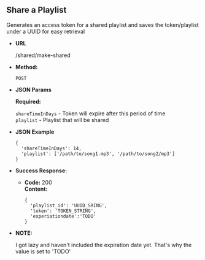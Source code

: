 **Share a Playlist**
----
  Generates an access token for a shared playlist and saves the token/playlist under a UUID for easy retrieval

* **URL**

  /shared/make-shared

* **Method:**

  `POST`

*  **JSON Params**

   **Required:**

   `shareTimeInDays` - Token will expire after this period of time<br />
   `playlist` - Playlist that will be shared


* **JSON Example**

  ```
  {
    'shareTimeInDays': 14,
    'playlist': ['/path/to/song1.mp3', '/path/to/song2/mp3']
  }
  ```

* **Success Response:**

  * **Code:** 200 <br />
    **Content:**

    ```
    {
      'playlist_id': 'UUID_SRING',
      'token': 'TOKEN_STRING',
      'experiationdate':'TODO'
    }
    ```

* **NOTE:**

  I got lazy and haven't included the expiration date yet. That's why the value is set to 'TODO'
